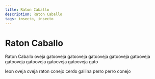 ```yaml
---
title: Raton Caballo
description: Raton Caballo
tags: insecto, insecto
---
```


# Raton Caballo

Raton Caballo oveja gatooveja gatooveja gatooveja gatooveja gatooveja gatooveja gatooveja gatooveja gatooveja gato

leon oveja oveja raton conejo cerdo gallina perro perro conejo